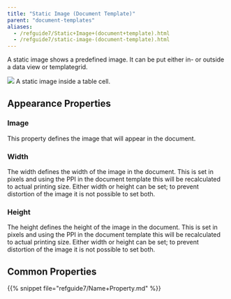 ```yaml
---
title: "Static Image (Document Template)"
parent: "document-templates"
aliases:
  - /refguide7/Static+Image+(document+template).html
  - /refguide7/static-image-(document-template).html
---
```



A static image shows a predefined image. It can be put either in- or outside a data view or templategrid.

![](attachments/819203/918133.png) A static image inside a table cell.

## Appearance Properties

### Image

This property defines the image that will appear in the document.

### Width

The width defines the width of the image in the document. This is set in pixels and using the PPI in the document template this will be recalculated to actual printing size. Either width or height can be set; to prevent distortion of the image it is not possible to set both.

### Height

The height defines the height of the image in the document. This is set in pixels and using the PPI in the document template this will be recalculated to actual printing size. Either width or height can be set; to prevent distortion of the image it is not possible to set both.

## Common Properties

{{% snippet file="refguide7/Name+Property.md" %}}
